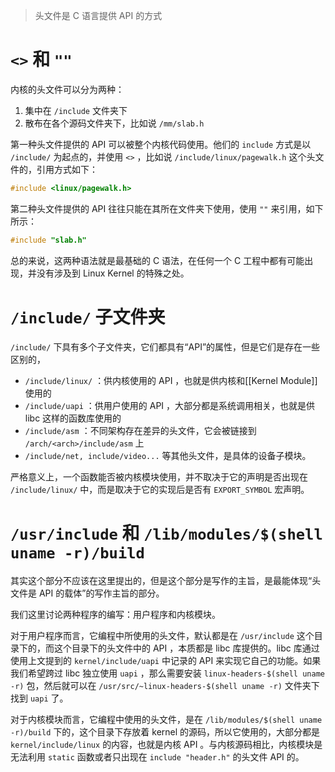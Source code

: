 > 头文件是 C 语言提供 API 的方式

# `<>` 和 `""`

内核的头文件可以分为两种：

1.  集中在 `/include` 文件夹下
2.  散布在各个源码文件夹下，比如说 `/mm/slab.h`

第一种头文件提供的 API 可以被整个内核代码使用。他们的 `include` 方式是以 `/include/` 为起点的，并使用 `<>` ，比如说 `/include/linux/pagewalk.h` 这个头文件的，引用方式如下：

``` c
#include <linux/pagewalk.h>
```

第二种头文件提供的 API 往往只能在其所在文件夹下使用，使用 `""` 来引用，如下所示：

``` c
#include "slab.h"
```

总的来说，这两种语法就是最基础的 C 语法，在任何一个 C 工程中都有可能出现，并没有涉及到 Linux Kernel 的特殊之处。

# `/include/` 子文件夹

`/include/` 下具有多个子文件夹，它们都具有“API”的属性，但是它们是存在一些区别的，

- `/include/linux/` ：供内核使用的 API ，也就是供内核和[[Kernel Module]]使用的
- `/include/uapi` ：供用户使用的 API ，大部分都是系统调用相关，也就是供 libc 这样的函数库使用的
- `/include/asm` ：不同架构存在差异的头文件，它会被链接到 `/arch/<arch>/include/asm` 上
- `/include/net, include/video...` 等其他头文件，是具体的设备子模块。

严格意义上，一个函数能否被内核模块使用，并不取决于它的声明是否出现在 `/include/linux/` 中，而是取决于它的实现后是否有 `EXPORT_SYMBOL` 宏声明。

# `/usr/include` 和 `/lib/modules/$(shell uname -r)/build`

其实这个部分不应该在这里提出的，但是这个部分是写作的主旨，是最能体现“头文件是 API 的载体”的写作主旨的部分。

我们这里讨论两种程序的编写：用户程序和内核模块。

对于用户程序而言，它编程中所使用的头文件，默认都是在 `/usr/include` 这个目录下的，而这个目录下的头文件中的 API ，本质都是 libc 库提供的。libc 库通过使用上文提到的 `kernel/include/uapi` 中记录的 API 来实现它自己的功能。如果我们希望跨过 libc 独立使用 `uapi` ，那么需要安装 `linux-headers-$(shell uname -r)` 包，然后就可以在 `/usr/src/~linux-headers-$(shell uname -r)` 文件夹下找到 `uapi` 了。

对于内核模块而言，它编程中使用的头文件，是在 `/lib/modules/$(shell uname -r)/build` 下的，这个目录下存放着 kernel 的源码，所以它使用的，大部分都是 `kernel/include/linux` 的内容，也就是内核 API 。与内核源码相比，内核模块是无法利用 `static` 函数或者只出现在 `include "header.h"` 的头文件 API 的。
